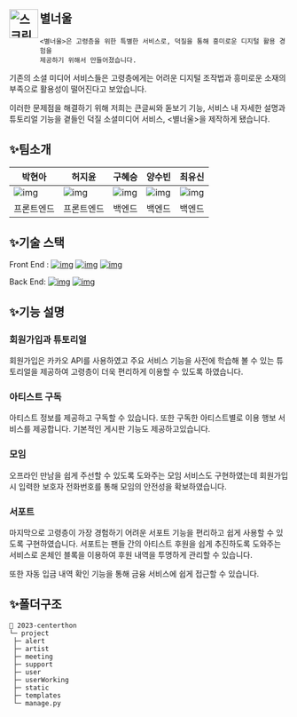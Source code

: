 ## 별너울 <img width="52" alt="스크린샷 2023-08-24 오전 12 34 43" src="https://github.com/likelion-centerthon/centerthon/assets/86940801/698fe2eb-2b8f-458b-b04e-bc6bbef45659" align="left">

```
<별너울>은 고령층을 위한 특별한 서비스로, 덕질을 통해 흥미로운 디지털 활용 경험을
제공하기 위해서 만들어졌습니다.
```

기존의 소셜 미디어 서비스들은 고령층에게는 어려운 디지털 조작법과 흥미로운 소재의 부족으로 활용성이 떨어진다고 보았습니다. 

이러한 문제점을 해결하기 위해 저희는 큰글씨와 돋보기 기능, 서비스 내 자세한 설명과 튜토리얼 기능을 곁들인 덕질 소셜미디어 서비스, <별너울>을 제작하게 됐습니다.





## ✨팀소개

| 박현아                                                       | 허지윤                                                       | 구혜승                                                       | 양수빈                                                       | 최유신                                                       |
| ------------------------------------------------------------ | ------------------------------------------------------------ | ------------------------------------------------------------ | ------------------------------------------------------------ | ------------------------------------------------------------ |
| ![img](https://octagonal-woodpecker-0a7.notion.site/image/https%3A%2F%2Fs3-us-west-2.amazonaws.com%2Fsecure.notion-static.com%2Fdf8a4090-f3f7-4dcc-99ec-8bce79c2050b%2F54591ADB-21CB-422C-8B1C-E1E1738CE03B_-_%25EB%25B0%2595%25ED%2598%2584%25EC%2595%2584.png?table=block&id=fc0d07a6-a096-4a54-890c-f11771612985&spaceId=6dc0c0e9-3a1f-45fe-9ae7-c17982eb6ffe&width=260&userId=&cache=v2) | ![img](https://octagonal-woodpecker-0a7.notion.site/image/https%3A%2F%2Fs3-us-west-2.amazonaws.com%2Fsecure.notion-static.com%2F9b420654-1d21-497b-a5f4-8e99d7897ac1%2F%25ED%2597%2588%25EC%25A7%2580%25EC%259C%25A4_-_jiyoon_heo.png?table=block&id=d50260ab-b136-4e34-97a9-9e0cf308e999&spaceId=6dc0c0e9-3a1f-45fe-9ae7-c17982eb6ffe&width=290&userId=&cache=v2) | ![img](https://octagonal-woodpecker-0a7.notion.site/image/https%3A%2F%2Fs3-us-west-2.amazonaws.com%2Fsecure.notion-static.com%2Faf0f8e90-4ec4-4012-94dc-1caab3359755%2F%25EA%25B5%25AC%25ED%2598%259C%25EC%2594%2585.png?table=block&id=08c3384f-7f65-41b5-9890-9437e7cf90f6&spaceId=6dc0c0e9-3a1f-45fe-9ae7-c17982eb6ffe&width=260&userId=&cache=v2) | ![img](https://octagonal-woodpecker-0a7.notion.site/image/https%3A%2F%2Fs3-us-west-2.amazonaws.com%2Fsecure.notion-static.com%2Ffdac7cda-cad6-4497-b83d-5e3a0eea220e%2FKakaoTalk_20230509_191533133.png?table=block&id=4e0dc98f-1e4d-4d4b-ba2a-8e13f1090a45&spaceId=6dc0c0e9-3a1f-45fe-9ae7-c17982eb6ffe&width=290&userId=&cache=v2) | ![img](https://octagonal-woodpecker-0a7.notion.site/image/https%3A%2F%2Fs3-us-west-2.amazonaws.com%2Fsecure.notion-static.com%2F78654b4b-480d-4649-9669-7781c96a70d0%2FIMG_9353_-_%25EC%25B5%259C%25EC%259C%25A0%25EC%258B%25A0.png?table=block&id=37d2aab5-14bc-4b10-ad0d-efc4a1ed6125&spaceId=6dc0c0e9-3a1f-45fe-9ae7-c17982eb6ffe&width=290&userId=&cache=v2) |
| 프론트엔드                                                   | 프론트엔드                                                   | 백엔드                                                       | 백엔드                                                       | 백엔드                                                       |



## ✨기술 스택

Front End : [![img](https://camo.githubusercontent.com/5a7100155d1a7b75357a90e8810530b21c8723c59f2976d0dafc7950205336d7/68747470733a2f2f696d672e736869656c64732e696f2f62616467652f68746d6c352d4533344632363f7374796c653d666f722d7468652d6261646765266c6f676f3d68746d6c35266c6f676f436f6c6f723d7768697465)](https://camo.githubusercontent.com/5a7100155d1a7b75357a90e8810530b21c8723c59f2976d0dafc7950205336d7/68747470733a2f2f696d672e736869656c64732e696f2f62616467652f68746d6c352d4533344632363f7374796c653d666f722d7468652d6261646765266c6f676f3d68746d6c35266c6f676f436f6c6f723d7768697465) [![img](https://camo.githubusercontent.com/d1a61dccdba51c4d1ff3306fe00404de9162915d282bade8ef91b992f84ebd35/68747470733a2f2f696d672e736869656c64732e696f2f62616467652f6373732d3135373242363f7374796c653d666f722d7468652d6261646765266c6f676f3d63737333266c6f676f436f6c6f723d7768697465)](https://camo.githubusercontent.com/d1a61dccdba51c4d1ff3306fe00404de9162915d282bade8ef91b992f84ebd35/68747470733a2f2f696d672e736869656c64732e696f2f62616467652f6373732d3135373242363f7374796c653d666f722d7468652d6261646765266c6f676f3d63737333266c6f676f436f6c6f723d7768697465) [![img](https://camo.githubusercontent.com/d147c6135f0f61373ceeae9035902f4c70578cb7bebacbf9a629bbfa0c035b0c/68747470733a2f2f696d672e736869656c64732e696f2f62616467652f6a6176617363726970742d4637444631453f7374796c653d666f722d7468652d6261646765266c6f676f3d6a617661736372697074266c6f676f436f6c6f723d626c61636b)](https://camo.githubusercontent.com/d147c6135f0f61373ceeae9035902f4c70578cb7bebacbf9a629bbfa0c035b0c/68747470733a2f2f696d672e736869656c64732e696f2f62616467652f6a6176617363726970742d4637444631453f7374796c653d666f722d7468652d6261646765266c6f676f3d6a617661736372697074266c6f676f436f6c6f723d626c61636b)

Back End: [![img](https://camo.githubusercontent.com/5d8f10d34ebf49b459c6747dff496c18f5100d8fa8229ddbb88ddc0efd494279/68747470733a2f2f696d672e736869656c64732e696f2f62616467652f707974686f6e2d3337373641423f7374796c653d666f722d7468652d6261646765266c6f676f3d707974686f6e266c6f676f436f6c6f723d7768697465)](https://camo.githubusercontent.com/5d8f10d34ebf49b459c6747dff496c18f5100d8fa8229ddbb88ddc0efd494279/68747470733a2f2f696d672e736869656c64732e696f2f62616467652f707974686f6e2d3337373641423f7374796c653d666f722d7468652d6261646765266c6f676f3d707974686f6e266c6f676f436f6c6f723d7768697465) [![img](https://camo.githubusercontent.com/45a08fd62000319cdc6c0b021cc831dc611df2d23bd94d129dea36fc02dc1a77/68747470733a2f2f696d672e736869656c64732e696f2f62616467652f646a616e676f2d3039324532303f7374796c653d666f722d7468652d6261646765266c6f676f3d646a616e676f266c6f676f436f6c6f723d7768697465)](https://camo.githubusercontent.com/45a08fd62000319cdc6c0b021cc831dc611df2d23bd94d129dea36fc02dc1a77/68747470733a2f2f696d672e736869656c64732e696f2f62616467652f646a616e676f2d3039324532303f7374796c653d666f722d7468652d6261646765266c6f676f3d646a616e676f266c6f676f436f6c6f723d7768697465)



## ✨기능 설명

### **회원가입과 튜토리얼**

회원가입은 카카오 API를 사용하였고 주요 서비스 기능을 사전에 학습해 볼 수 있는 튜토리얼을 제공하여 고령층이 더욱 편리하게 이용할 수 있도록 하였습니다.

### **아티스트 구독**

아티스트 정보를 제공하고 구독할 수 있습니다. 또한 구독한 아티스트별로 이용 행보 서비스를 제공합니다. 기본적인 게시판 기능도 제공하고있습니다.

### **모임**

오프라인 만남을 쉽게 주선할 수 있도록 도와주는 모임 서비스도 구현하였는데 회원가입 시 입력한 보호자 전화번호를 통해 모임의 안전성을 확보하였습니다.

### **서포트**

마지막으로 고령층이 가장 경험하기 어려운 서포트 기능을 편리하고 쉽게 사용할 수 있도록 구현하였습니다. 서포트는 팬들 간의 아티스트 후원을 쉽게 추진하도록 도와주는 서비스로 온체인 블록을 이용하여 후원 내역을 투명하게 관리할 수 있습니다.

또한 자동 입금 내역 확인 기능을 통해 금융 서비스에 쉽게 접근할 수 있습니다.



## ✨폴더구조

```
📂 2023-centerthon
└─ project
 ├─ alert
 ├─ artist
 ├─ meeting
 ├─ support
 ├─ user
 ├─ userWorking
 ├─ static
 ├─ templates
 └─ manage.py
 
```

